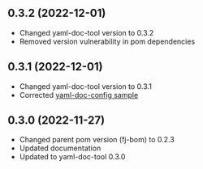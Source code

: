 0.3.2 (2022-12-01)
------------------
* Changed yaml-doc-tool version to 0.3.2
* Removed version vulnerability in pom dependencies

0.3.1 (2022-12-01)
------------------
* Changed yaml-doc-tool version to 0.3.1
* Corrected [yaml-doc-config sample](src/test/resources/yaml-doc-config.xml)

0.3.0 (2022-11-27)
------------------
* Changed parent pom version (fj-bom) to 0.2.3
* Updated documentation
* Updated to yaml-doc-tool 0.3.0